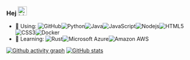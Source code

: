 ### Hej <img src="https://user-images.githubusercontent.com/1303154/88677602-1635ba80-d120-11ea-84d8-d263ba5fc3c0.gif" width="24px" alt="hi">

* 🔨 Using: ![GitHub](https://img.shields.io/badge/-GitHub-181717?style=flat-square&logo=github)![Python](https://img.shields.io/badge/-Python-black?style=flat-square&logo=Python)![Java](https://img.shields.io/badge/-java-E34A86?style=flat-square&logo=java)![JavaScript](https://img.shields.io/badge/-JavaScript-black?style=flat-square&logo=javascript)![Nodejs](https://img.shields.io/badge/-Nodejs-black?style=flat-square&logo=Node.js)![HTML5](https://img.shields.io/badge/-HTML5-E34F26?style=flat-square&logo=html5&logoColor=white)![CSS3](https://img.shields.io/badge/-CSS3-1572B6?style=flat-square&logo=css3)![Docker](https://img.shields.io/badge/-Docker-black?style=flat-square&logo=docker)
* 🌱 Learning: ![Rust](https://img.shields.io/badge/-Rust-black?style=flat-square&logo=Rust)![Microsoft Azure](https://img.shields.io/badge/Microsoft%20Azure-232F7E?style=flat-square&logo=microsoft-azure)![Amazon AWS](https://img.shields.io/badge/Amazon%20AWS-232F3E?style=flat-square&logo=amazon-aws)

[![Github activity graph](https://github-readme-activity-graph.vercel.app/graph?username=LewinGerber&theme=github-compact)](https://github.com/ashutosh00710/github-readme-activity-graph)
[![GitHub stats](https://github-readme-stats.vercel.app/api?username=LewinGerber)](https://github.com/anuraghazra/github-readme-stats)

